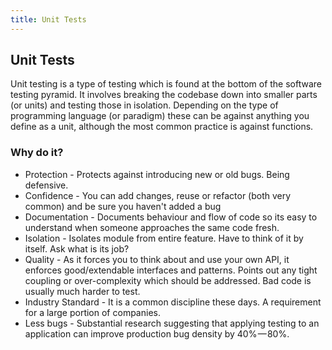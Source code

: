 ```yaml
---
title: Unit Tests
---
```

## Unit Tests

Unit testing is a type of testing which is found at the bottom of the software testing pyramid.
It involves breaking the codebase down into smaller parts (or units) and testing those in isolation.
Depending on the type of programming language (or paradigm) these can be against anything you define as a unit, although the most common practice is against functions.

### Why do it?

- Protection - Protects against introducing new or old bugs. Being defensive.
- Confidence - You can add changes, reuse or refactor (both very common) and be sure you haven't added a bug
- Documentation - Documents behaviour and flow of code so its easy to understand when someone approaches the same code fresh. 
- Isolation - Isolates module from entire feature. Have to think of it by itself. Ask what is its job?
- Quality - As it forces you to think about and use your own API, it enforces good/extendable interfaces and patterns. Points out any tight coupling or over-complexity which should be addressed. Bad code is usually much harder to test. 
- Industry Standard -  It is a common discipline these days. A requirement for a large portion of companies.
- Less bugs - Substantial research suggesting that applying testing to an application can improve production bug density by 40% — 80%.
